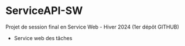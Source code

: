 # ServiceAPI-SW
Projet de session final en Service Web - Hiver 2024 (1er dépôt GITHUB)
  - Service web des tâches


